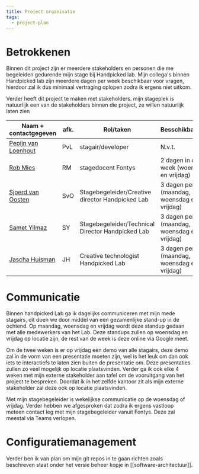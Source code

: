 ```yaml
---
title: Project organisatie
tags:
  - project-plan
---
```


# Betrokkenen
Binnen dit project zijn er meerdere stakeholders en personen die me begeleiden gedurende mijn stage bij Handpicked lab. Mijn collega's binnen Handpicked lab zijn meerdere dagen per week beschikbaar voor vragen, hierdoor zal ik dus minimaal vertraging oplopen zodra ik ergens niet uitkom. 

Verder heeft dit project te maken met stakeholders. mijn stageplek is natuurlijk een van de stakeholders binnen die project, ze willen natuurlijk laten zien 

| Naam + contactgegeven                                            | afk. | Rol/taken                                         | Besschikbaarheid                                |
| ---------------------------------------------------------------- | ---- | ------------------------------------------------- | ----------------------------------------------- |
| [Pepijn van Loenhout](mailto:pvloenhout@handpickedagencies.com) | PvL  | stagair/developer                                 | N.v.t.                                          |
| [Rob Mies](mailto:rob.mies@fontys.nl)                           | RM   | stagedocent Fontys                                | 2 dagen in de week (woensdag en vrijdag)        |
| [Sjoerd van Oosten](mailto:svoosten@handpickedagencies.com)     | SvO  | Stagebegeleider/Creative director Handpicked Lab | 3 dagen per week (maandag, woensdag en vrijdag) |
| [Samet Yilmaz](mailto:syilmaz@handpickedagencies.com)           | SY   | Stagebegeleider/Technical Director Handpicked Lab                 | 3 dagen per week (maandag, woensdag en vrijdag) |
| [Jascha Huisman](mailto:)                                       | JH   | Creative technologist Handpicked Lab              | 3 dagen per week (maandag, woensdag en vrijdag) |


# Communicatie

Binnen handpicked Lab ga ik dagelijks communiceren met mijn mede stagairs, dit doen we door middel van een gezamenlijke stand-up in de ochtend. Op maandag, woensdag en vrijdag wordt deze standup gedaan met alle medewerkers van het Lab. Deze standups zullen op woensdag en vrijdag op locatie zijn, de rest van de week is deze online via Google meet. 

Om de twee weken is er op vrijdag een demo van alle stagairs, deze demo zal in de vorm van een presentatie moeten zijn, wel is het leuk om dan ook iets te interactiefs te laten zien buiten de presentatie om. Deze presentaties zullen zo veel mogelijk op locatie plaatsvinden. Verder ga ik ook elke 4 weken met mijn externe stakeholder aan tafel om de vooruitgang van het project te bespreken. Doordat ik in het zelfde kantoor zit als mijn externe stakeholder zal deze ook op locatie plaatsvinden.

Met mijn stagebegeleider is wekelijkse communicatie op de woensdag of vrijdag. Verder hebben we afgesproken dat zodra ik ergens vastloop meteen contact leg met mijn stagebegeleider vanuit Fontys. Deze zal meestal via Teams verlopen. 

# Configuratiemanagement
Verder ben ik van plan om mijn git repos in te gaan richten zoals beschreven staat onder het versie beheer kopje in [[software-architectuur]].

